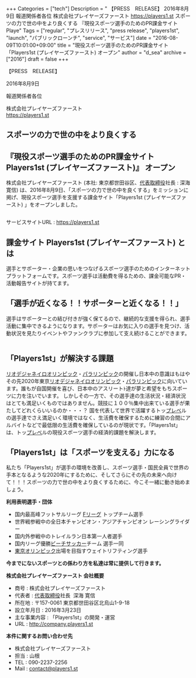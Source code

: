 +++
Categories = ["tech"]
Description = " 【PRESS　RELEASE】  2016年8月9日  報道関係者各位  株式会社プレイヤーズファースト https://players1.st  スポーツの力で世の中をより良くする  『現役スポーツ選手のためのPR課金サイト Playe"
Tags = ["regular", "プレスリリース", "press release", "players1st", "launch", "パブリックローンチ", "service", "サービス"]
date = "2016-08-09T10:01:00+09:00"
title = "現役スポーツ選手のためのPR課金サイト「Players1st (プレイヤーズファースト) オープン"
author = "d_sea"
archive = ["2016"]
draft = false
+++

<body>
<p>【PRESS　RELEASE】</p>


<p>2016年8月9日</p>


<p>報道関係者各位</p>


<p>株式会社プレイヤーズファースト<br>
<a href="https://players1.st">https://players1.st</a></p>


<h2>スポーツの力で世の中をより良くする</h2>


<h2>『現役スポーツ選手のためのPR課金サイト Players1st (プレイヤーズファースト)』 オープン</h2>


<p>株式会社プレイヤーズファースト (本社: 東京都世田谷区、<a class="keyword" href="http://d.hatena.ne.jp/keyword/%C2%E5%C9%BD%BC%E8%C4%F9%CC%F2">代表取締役</a>社長 : 深海寛信) は、2016年8月9日、「スポーツの力で世の中を良くする」をミッションに掲げ、現役スポーツ選手を支援する課金サイト「Players1st (プレイヤーズファースト) 」をオープンしました。</p>


<p><figure data-orig-width="900" data-orig-height="900" class="tmblr-full"><img src="https://cdn-ak.f.st-hatena.com/images/fotolife/d/d_sea/20180823/20180823110050.png" data-orig-width="900" data-orig-height="900" alt=""></figure></p>
<p>サービスサイトURL : <a href="https://players1.st">https://players1.st</a></p>
<h2>課金サイト Players1st (プレイヤーズファースト) とは</h2>
<p>選手とサポーター・企業の思いをつなげるスポーツ選手のためのインターネットプラットフォームです。スポーツ選手は活動費を得るための、課金可能なPR・活動報告サイトが持てます。</p>
<h2>「選手が近くなる！！サポーターと近くなる！！」</h2>
<p>選手はサポーターとの結び付きが強く保てるので、継続的な支援を得られ、選手活動に集中できるようになります。サポーターはお気に入りの選手を見つけ、活動状況を見たりイベントやファンクラブに参加して支え続けることができます。</p>
<figure data-orig-width="1024" data-orig-height="417" class="tmblr-full"><img src="https://cdn-ak.f.st-hatena.com/images/fotolife/d/d_sea/20180823/20180823110226.png" data-orig-width="1024" data-orig-height="417" alt=""></figure><h2>「Players1st」が解決する課題</h2>
<p><a class="keyword" href="http://d.hatena.ne.jp/keyword/%A5%EA%A5%AA%A5%C7%A5%B8%A5%E3%A5%CD%A5%A4%A5%ED%A5%AA%A5%EA%A5%F3%A5%D4%A5%C3%A5%AF">リオデジャネイロオリンピック</a>・<a class="keyword" href="http://d.hatena.ne.jp/keyword/%A5%D1%A5%E9%A5%EA%A5%F3%A5%D4%A5%C3%A5%AF">パラリンピック</a>の開催し日本中の意識はもはやその先2020年東京<a class="keyword" href="http://d.hatena.ne.jp/keyword/%A5%EA%A5%AA%A5%C7%A5%B8%A5%E3%A5%CD%A5%A4%A5%ED%A5%AA%A5%EA%A5%F3%A5%D4%A5%C3%A5%AF">リオデジャネイロオリンピック</a>・<a class="keyword" href="http://d.hatena.ne.jp/keyword/%A5%D1%A5%E9%A5%EA%A5%F3%A5%D4%A5%C3%A5%AF">パラリンピック</a>に向いています。誰もが自国開催を喜び、日本中のアスリートﾄ達が夢と希望をもちスポーツに力を注いでいます。
しかしその一方で、その選手達の生活状況・経済状況はとても満足いくものではありません。競技に１００％集中出来ている選手が果たしてどれくらいいるのか・・・？
国を代表して世界で活躍するトッ<a class="keyword" href="http://d.hatena.ne.jp/keyword/%A5%D7%A5%EC%A5%D9">プレベ</a>ルの選手達でさえ満足いく環境ではなく、生活費を確保するために練習の合間にアルバイトなどで最低限の生活費を確保しているのが現状です。「Players1st」は、トッ<a class="keyword" href="http://d.hatena.ne.jp/keyword/%A5%D7%A5%EC%A5%D9">プレベ</a>ルの現役スポーツ選手の経済的課題を解決します。</p>
<h2>「Players1st」は「スポーツを支える」力になる</h2>
<p>私たち「Players1st」が選手の環境を改善し、スポーツ選手・国民全員で世界の手本となるような2020年にするために、そしてさらにその先の未来へ向けて！！！スポーツの力で世の中をより良くするために、今こそ一緒に動き始めましょう。</p>
<p><b>利用表明選手・団体</b></p>
<ul>
<li>国内最高峰フットサルリーグ <a class="keyword" href="http://d.hatena.ne.jp/keyword/F%A5%EA%A1%BC%A5%B0">Fリーグ</a> トップチーム選手</li>
<li>世界戦参戦中の全日本チャンピオン・アジアチャンピオン レーシングライダー</li>
<li>国内外参戦中のトレイルラン日本第一人者選手</li>
<li>国内リーグ優勝<a class="keyword" href="http://d.hatena.ne.jp/keyword/%A5%D3%A1%BC%A5%C1%A5%B5%A5%C3%A5%AB%A1%BC">ビーチサッカー</a>チーム 選手一同</li>
<li>
<a class="keyword" href="http://d.hatena.ne.jp/keyword/%C5%EC%B5%FE%A5%AA%A5%EA%A5%F3%A5%D4%A5%C3%A5%AF">東京オリンピック</a>出場を目指すウェイトリフティング選手</li>
</ul>
<p><b>今までにないスポーツとの係わり方を私達は常に提供して行きます。</b></p>
<p><b>株式会社プレイヤーズファースト 会社概要</b></p>
<ul>
<li>商号 : 株式会社プレイヤーズファースト</li>
<li>代表者 : <a class="keyword" href="http://d.hatena.ne.jp/keyword/%C2%E5%C9%BD%BC%E8%C4%F9%CC%F2">代表取締役</a>社長  深海 寛信</li>
<li>所在地 : 〒157-0061 東京都世田谷区北烏山1-9-18</li>
<li>設立年月日 : 2016年3月23日</li>
<li>主な事業内容 : 「Players1st」の開発・運営</li>
<li>URL : <a href="http://company.players1.st">http://company.players1.st</a>
</li>
</ul>
<p><b>本件に関するお問い合わせ先</b></p>
<ul>
<li>株式会社プレイヤーズファースト</li>
<li>担当 : 山根</li>
<li>TEL : 090-2237-2256</li>
<li>Mail : <a href="mailto:contact@players1.st">contact@players1.st</a>
</li>
</ul>
</body>
